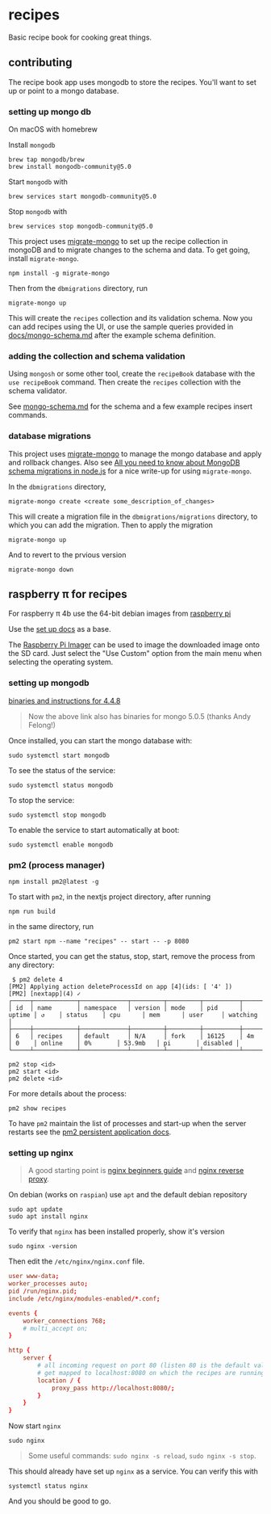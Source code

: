 # recipes

Basic recipe book for cooking great things.

## contributing

The recipe book app uses mongodb to store the recipes. You'll want to set up or point to a mongo database.

### setting up mongo db

On macOS with homebrew

Install `mongodb`
```shell
brew tap mongodb/brew
brew install mongodb-community@5.0
```

Start `mongodb` with
```shell
brew services start mongodb-community@5.0
```

Stop `mongodb` with
```shell
brew services stop mongodb-community@5.0
```

This project uses [migrate-mongo](https://www.npmjs.com/package/migrate-mongo) to set up the recipe collection in mongoDB and to migrate changes to the schema and data. To get going, install `migrate-mongo`.

```shell
npm install -g migrate-mongo
```

Then from the `dbmigrations` directory, run
```shell
migrate-mongo up
```

This will create the `recipes` collection and its validation schema. Now you can add recipes using the UI, or use the sample queries provided in [docs/mongo-schema.md](./docs/mongo-schema.md) after the example schema definition.

### adding the collection and schema validation
Using `mongosh` or some other tool, create the `recipeBook` database with the `use recipeBook` command. Then create the `recipes` collection with the schema validator.

See [mongo-schema.md](./docs/mongo-schema.md) for the schema and a few example recipes insert commands.

### database migrations

This project uses [migrate-mongo](https://www.npmjs.com/package/migrate-mongo) to manage the mongo database and apply and rollback changes. Also see [All you need to know about MongoDB schema migrations in node.js](https://softwareontheroad.com/database-migration-node-mongo/#migration-tool-init) for a nice write-up for using `migrate-mongo`.

In the `dbmigrations` directory,

```shell
migrate-mongo create <create some_description_of_changes>
```

This will create a migration file in the `dbmigrations/migrations` directory, to which you can add the migration. Then to apply the migration

```shell
migrate-mongo up
```

And to revert to the prvious version

```shell
migrate-mongo down
```


## raspberry π for recipes

For raspberry π 4b use the 64-bit debian images from [raspberry pi](https://downloads.raspberrypi.org/raspios_arm64/images)

Use the [set up docs](https://www.raspberrypi.com/documentation/computers/getting-started.html) as a base.

The [Raspberry Pi Imager](https://www.raspberrypi.com/software) can be used to image the downloaded image onto the SD card. Just select the "Use Custom" option from the main menu when selecting the operating system.

### setting up mongodb

[binaries and instructions for 4.4.8](https://andyfelong.com/2021/08/mongodb-4-4-under-raspberry-pi-os-64-bit-raspbian64/#more-1797)

> Now the above link also has binaries for mongo 5.0.5 (thanks Andy Felong!)

Once installed, you can start the mongo database with:

```shell
sudo systemctl start mongodb
```

To see the status of the service:
```shell
sudo systemctl status mongodb
```

To stop the service:
```shell
sudo systemctl stop mongodb
```

To enable the service to start automatically at boot:
```shell
sudo systemctl enable mongodb
```

### pm2 (process manager)

```shell
npm install pm2@latest -g
```

To start with `pm2`, in the nextjs project directory, after running

```shell
npm run build
```

in the same directory, run

```shell
pm2 start npm --name "recipes" -- start -- -p 8080
```

Once started,  you can get the status, stop, start, remove the process from any directory:

```shell
 $ pm2 delete 4
[PM2] Applying action deleteProcessId on app [4](ids: [ '4' ])
[PM2] [nextapp](4) ✓
┌─────┬────────────┬─────────────┬─────────┬─────────┬──────────┬────────┬──────┬───────────┬──────────┬──────────┬──────────┬──────────┐
│ id  │ name       │ namespace   │ version │ mode    │ pid      │ uptime │ ↺    │ status    │ cpu      │ mem      │ user     │ watching │
├─────┼────────────┼─────────────┼─────────┼─────────┼──────────┼────────┼──────┼───────────┼──────────┼──────────┼──────────┼──────────┤
│ 6   │ recipes    │ default     │ N/A     │ fork    │ 16125    │ 4m     │ 0    │ online    │ 0%       │ 53.9mb   │ pi       │ disabled │
└─────┴────────────┴─────────────┴─────────┴─────────┴──────────┴────────┴──────┴───────────┴──────────┴──────────┴──────────┴──────────┘
```

```shell
pm2 stop <id>
pm2 start <id>
pm2 delete <id>
```

For more details about the process:

```shell
pm2 show recipes
```

To have `pm2` maintain the list of processes and start-up when the server restarts see the [pm2 persistent application docs](https://pm2.keymetrics.io/docs/usage/startup/).

### setting up nginx

> A good starting point is [nginx beginners guide](https://nginx.org/en/docs/beginners_guide.html) and [nginx reverse proxy](https://docs.nginx.com/nginx/admin-guide/web-server/reverse-proxy/).

On debian (works on `raspian`) use `apt` and the default debian repository

```shell
sudo apt update
sudo apt install nginx
```

To verify that `nginx` has been installed properly, show it's version

```shell
sudo nginx -version
```

Then edit the `/etc/nginx/nginx.conf` file.

```conf
user www-data;
worker_processes auto;
pid /run/nginx.pid;
include /etc/nginx/modules-enabled/*.conf;

events {
    worker_connections 768;
    # multi_accept on;
}

http {
    server {
        # all incoming request on port 80 (listen 80 is the default value and is omitted here)
        # get mapped to localhost:8080 on which the recipes are running
        location / {
            proxy_pass http://localhost:8080/;
        }
    }
}
```

Now start `nginx`

```shell
sudo nginx
```

> Some useful commands: `sudo nginx -s reload`, `sudo nginx -s stop`.

This should already have set up `nginx` as a service. You can verify this with

```shell
systemctl status nginx
```

And you should be good to go.
